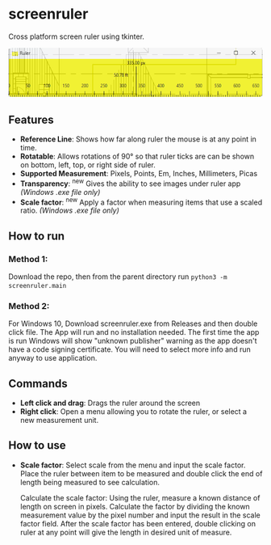 # screenruler
Cross platform screen ruler using tkinter. 

![Picture of program running](https://github.com/LimestoneBob/screenruler/blob/master/ruler.png)


## Features

- **Reference Line**: Shows how far along ruler the mouse is at any point in time.
- **Rotatable**: Allows rotations of 90° so that ruler ticks are can be shown on bottom, left, top, or right side of ruler.
- **Supported Measurement**: Pixels, Points, Em, Inches, Millimeters, Picas
- **Transparency**: <sup>new</sup> Gives the ability to see images under ruler app  _(Windows .exe file only)_
- **Scale factor**: <sup>new</sup> Apply a factor when measuring items that use a scaled ratio. _(Windows .exe file only)_


## How to run

### Method 1:
Download the repo, then from the parent directory run `python3 -m screenruler.main`

### Method 2:
For Windows 10, Download screenruler.exe from Releases and then double click file. The App will run and no installation needed. The first time
the app is run Windows will show "unknown publisher" warning as the app doesn't have a code signing certificate. You will need to select more info and run anyway to use application.


## Commands
- **Left click and drag**: Drags the ruler around the screen
- **Right click**: Open a menu allowing you to rotate the ruler, or select a new measurement unit.

## How to use
- **Scale factor**: 
Select scale from the menu and input the scale factor. Place the ruler between item to be measured and double click the end of length being measured to see calculation. 

    Calculate the scale factor: Using the ruler, measure a known distance of length on screen in pixels. Calculate the factor by dividing the known measurement value by the pixel number and input the result in the scale factor field. After the scale factor has been entered, double clicking on ruler at any point will give the length in desired unit of measure. 



